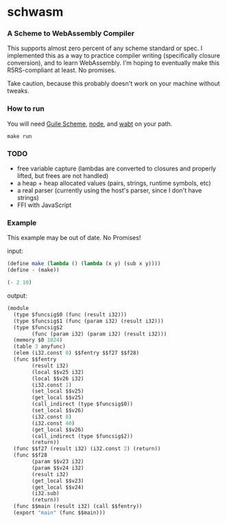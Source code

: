 # schwasm

### A Scheme to WebAssembly Compiler

This supports almost zero percent of any scheme standard or spec. I implemented this as a way to practice compiler writing (specifically closure conversion), and to learn WebAssembly. I'm hoping to eventually make this R5RS-compliant at least. No promises.

Take caution, because this probably doesn't work on your machine without tweaks.


### How to run

You will need [Guile Scheme](https://www.gnu.org/software/guile/), [node](https://nodejs.org), and [wabt](https://github.com/WebAssembly/wabt) on your path.

```
make run
```

### TODO

- free variable capture (lambdas are converted to closures and properly lifted, but frees are not handled)
- a heap + heap allocated values (pairs, strings, runtime symbols, etc)
- a real parser (currently using the host's parser, since I don't have strings)
- FFI with JavaScript

### Example

This example may be out of date. No Promises!

input:

```scheme
(define make (lambda () (lambda (x y) (sub x y))))
(define - (make))

(- 2 10)
```

output:

```scheme
(module
  (type $funcsig$0 (func (result i32)))
  (type $funcsig$1 (func (param i32) (result i32)))
  (type $funcsig$2
        (func (param i32) (param i32) (result i32)))
  (memory $0 1024)
  (table 3 anyfunc)
  (elem (i32.const 0) $$fentry $$f27 $$f28)
  (func $$fentry
        (result i32)
        (local $$v25 i32)
        (local $$v26 i32)
        (i32.const 1)
        (set_local $$v25)
        (get_local $$v25)
        (call_indirect (type $funcsig$0))
        (set_local $$v26)
        (i32.const 8)
        (i32.const 40)
        (get_local $$v26)
        (call_indirect (type $funcsig$2))
        (return))
  (func $$f27 (result i32) (i32.const 2) (return))
  (func $$f28
        (param $$v23 i32)
        (param $$v24 i32)
        (result i32)
        (get_local $$v23)
        (get_local $$v24)
        (i32.sub)
        (return))
  (func $$main (result i32) (call $$fentry))
  (export "main" (func $$main)))

```